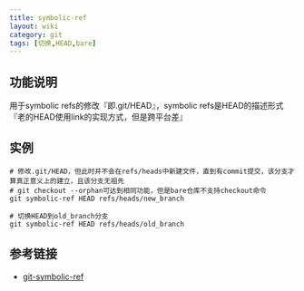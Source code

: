 ```yaml
---
title: symbolic-ref
layout: wiki
category: git
tags: [切换,HEAD,bare]
---
```


## 功能说明

用于symbolic refs的修改『即.git/HEAD』，symbolic refs是HEAD的描述形式『老的HEAD使用link的实现方式，但是跨平台差』

## 实例

~~~Text
# 修改.git/HEAD，但此时并不会在refs/heads中新建文件，直到有commit提交，该分支才算真正意义上的建立，且该分支无祖先
# git checkout --orphan可达到相同功能，但是bare仓库不支持checkout命令
git symbolic-ref HEAD refs/heads/new_branch

# 切换HEAD到old_branch分支
git symbolic-ref HEAD refs/heads/old_branch
~~~

## 参考链接

* [git-symbolic-ref](https://git-scm.com/docs/git-symbolic-ref)
